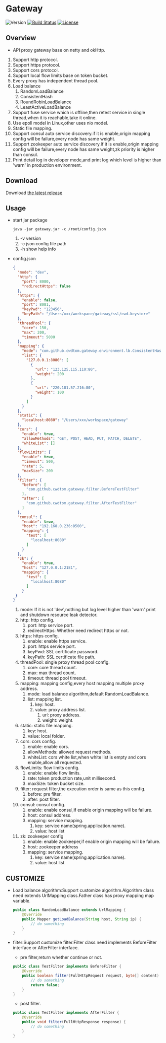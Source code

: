 # Gateway

![Version](https://img.shields.io/badge/version-3.1.2-green.svg)
[![Build Status](https://travis-ci.org/cwdtom/gateway.svg?branch=master)](https://travis-ci.org/cwdtom/gateway)
[![License](https://img.shields.io/badge/license-MIT-blue.svg)](http://opensource.org/licenses/MIT)

## Overview
- API proxy gateway base on netty and okHttp.
1. Support http protocol.
1. Support https protocol.
1. Support cors protocol.
1. Support local flow limits base on token bucket.
1. Every proxy has independent thread pool.
1. Load balance
    1. RandomLoadBalance
    1. ConsistentHash
    1. RoundRobinLoadBalance
    1. LeastActiveLoadBalance
1. Support fuse service which is offline,then retest service in single thread,when it is reachable,take it online.
1. Use epoll model in Linux,other uses nio model.
1. Static file mapping.
1. Support consul auto service discovery.if it is enable,origin mapping config will be failure,every node has same weight.
1. Support zookeeper auto service discovery.If it is enable,origin mapping config will be failure,every node has same weight,zk priority is higher than consul.
1. Print detail log in developer mode,and print log which level is higher than 'warn' in production environment.

## Download

Download [the latest release](https://github.com/cwdtom/gateway/releases/download/3.1.2/gateway-3.1.2.jar)

## Usage

- start jar package
    ```shell
    java -jar gateway.jar -c /root/config.json
    ```
    1. -v version
    1. -c json config file path
    1. -h show help info
    
- config.json
    ```json
    {
      "mode": "dev",
      "http": {
        "port": 8080,
        "redirectHttps": false
      },
      "https": {
        "enable": false,
        "port": 8081,
        "keyPwd": "123456",
        "keyPath": "/Users/xxx/workspace/gateway/ssl/cwd.keystore"
      },
      "threadPool": {
        "core": 150,
        "max": 200,
        "timeout": 5000
      },
      "mapping": {
        "mode": "com.github.cwdtom.gateway.environment.lb.ConsistentHash",
        "list": {
          "127.0.0.1:8080": [
            {
              "url": "123.125.115.110:80",
              "weight": 200
            },
            {
              "url": "220.181.57.216:80",
              "weight": 100
            }
          ]
        }
      },
      "static": {
        "localhost:8080": "/Users/xxx/workspace/gateway"
      },
      "cors": {
        "enable": true,
        "allowMethods": "GET, POST, HEAD, PUT, PATCH, DELETE",
        "whiteList": []
      },
      "flowLimits": {
        "enable": true,
        "timeout": 500,
        "rate": 5,
        "maxSize": 200
      },
      "filter": {
        "before": [
          "com.github.cwdtom.gateway.filter.BeforeTestFilter"
        ],
        "after": [
          "com.github.cwdtom.gateway.filter.AfterTestFilter"
        ]
      },
      "consul": {
        "enable": true,
        "host": "192.168.0.236:8500",
        "mapping": {
          "test": [
            "localhost:8080"
          ]
        }
      },
      "zk": {
        "enable": true,
        "host": "127.0.0.1:2181",
        "mapping": {
          "test": [
            "localhost:8080"
          ]
        }
     }
    }
    ```
    1. mode: If it is not 'dev',nothing but log level higher than 'warn' print and shutdown resource leak detector.
    1. http: http config.
        1. port: http service port.
        1. redirectHttps: Whether need redirect https or not.
    1. https: https config.
        1. enable: enable https service.
        1. port: https service port.
        1. keyPwd: SSL certificate password.
        1. keyPath: SSL certificate file path.
    1. threadPool: single proxy thread pool config.
        1. core: core thread count.
        1. max: max thread count.
        1. timeout: thread pool timeout.
    1. mapping: mapping config,every host mapping multiple proxy address.
        1. mode: load balance algorithm,default RandomLoadBalance.
        1. list: mapping list.
            1. key: host.
            1. value: proxy address list.
                1. url: proxy address.
                1. weight: weight.
    1. static: static file mapping.
        1. key: host.
        1. value: local folder.
    1. cors: cors config.
        1. enable: enable cors.
        1. allowMethods: allowed request methods.
        1. whiteList: cors white list,when white list is empty and cors enable,allow all requested.
    1. flowLimits: flow limits config.
        1. enable: enable flow limits.
        1. rate: token production rate,unit millisecond.
        1. maxSize: token bucket size.
    1. filter: request filter,the execution order is same as this config.
        1. before: pre filter.
        1. after: post filter.
    1. consul: consul config.
        1. enable: enable consul,if enable origin mapping will be failure.
        1. host: consul address.
        1. mapping: service mapping.
            1. key: service name(spring.application.name).
            1. value: host list
    1. zk: zookeeper config
        1. enable: enable zookeeper,if enable origin mapping will be failure.
        1. host: zookeeper address
        1. mapping: service mapping.
            1. key: service name(spring.application.name).
            1. value: host list

## CUSTOMIZE

- Load balance algorithm:Support customize algorithm.Algorithm class need extends UrlMapping class.Father class has proxy mapping map variable.

    ```java
    public class RandomLoadBalance extends UrlMapping {
        @Override
        public Mapper getLoadBalance(String host, String ip) {
            // do something
        }
    }
    ```
    
- filter:Support customize filter.Filter class need implements BeforeFilter interface or AfterFilter interface.

    - pre filter,return whether continue or not.
    
    ```java
    public class TestFilter implements BeforeFilter {
        @Override
        public boolean filter(FullHttpRequest request, byte[] content) {
            // do something
            return false;
        }
    }
    ```
    
    - post filter.
    
    ```java
    public class TestFilter implements AfterFilter {  
        @Override
        public void filter(FullHttpResponse response) {
            // do something
        }
    }
    ```